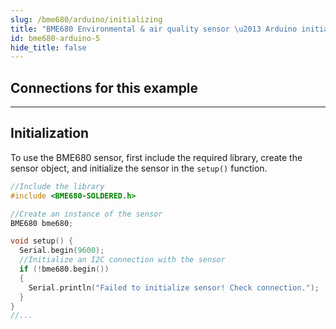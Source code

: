 ```yaml
---
slug: /bme680/arduino/initializing
title: "BME680 Environmental & air quality sensor \u2013 Arduino initializing"
id: bme680-arduino-5
hide_title: false
---
```

## Connections for this example

<CenteredImage src="/img/bme680/connections.png" alt="Connections"  />

---

## Initialization

To use the BME680 sensor, first include the required library, create the sensor object, and initialize the sensor in the `setup()` function.

```cpp
//Include the library
#include <BME680-SOLDERED.h>

//Create an instance of the sensor
BME680 bme680;

void setup() {
  Serial.begin(9600);
  //Initialize an I2C connection with the sensor
  if (!bme680.begin())
  {
    Serial.println("Failed to initialize sensor! Check connection.");
  }
}
//...
```

<FunctionDocumentation
  functionName="bme680.begin()"
  description="Initializes the BME680 sensor, setting up communication over I2C and configuring oversampling values for each sensor"
  returnDescription="Boolean value. True if the sensor was successfully initialized, False otherwise"
  parameters={[]}
/>